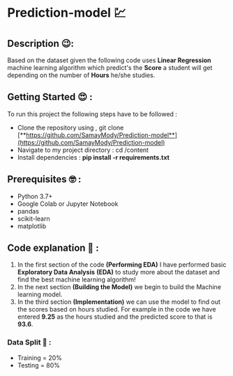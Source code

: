 # Prediction-model 💹


## Description 😉: 
Based on the dataset given the following code uses **Linear Regression** machine learning algorithm which predict's the **Score** a student will get depending on the number of **Hours** he/she studies.

## Getting Started 😍 : 
To run this project the following steps have to be followed : 
- Clone the repository using , git clone [**https://github.com/SamayMody/Prediction-model**](https://github.com/SamayMody/Prediction-model)
- Navigate to my project directory : cd /content
-  Install dependencies : **pip install -r requirements.txt**
## Prerequisites 🤓 :
- Python 3.7+
- Google Colab or Jupyter Notebook
- pandas
- scikit-learn
- matplotlib


## Code explanation 🫡 : 
1. In the first section of the code **(Performing EDA)** I have performed basic **Exploratory Data Analysis** **(EDA)** to study more about the dataset and find the best machine learning algorithm!
2. In the next section **(Building the Model)** we begin to build the Machine learning model.
3. In the third section **(Implementation)** we can use the model to find out the scores based on hours studied. For example in the code we have entered **9.25** as the hours studied and the predicted score to that is **93.6**.
 ### Data Split 🧐 : 
 - Training = 20%
 - Testing = 80%
